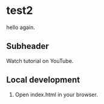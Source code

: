# test2

hello again.

## Subheader

Watch tutorial on YouTube.

## Local development

1. Open index.html in your browser.
